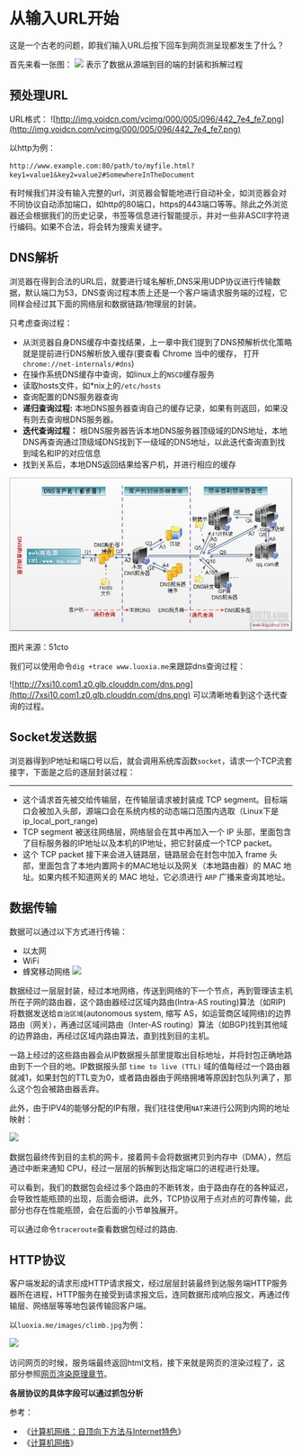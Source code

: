 # 从输入URL开始
这是一个古老的问题，即我们输入URL后按下回车到网页测呈现都发生了什么？

首先来看一张图：
![](http://7xsi10.com1.z0.glb.clouddn.com/layers.png)
表示了数据从源端到目的端的封装和拆解过程
## 预处理URL
URL格式：
![http://img.voidcn.com/vcimg/000/005/096/442_7e4_fe7.png](http://img.voidcn.com/vcimg/000/005/096/442_7e4_fe7.png)

以http为例：
```
http://www.example.com:80/path/to/myfile.html?key1=value1&key2=value2#SomewhereInTheDocument
```

有时候我们并没有输入完整的url，浏览器会智能地进行自动补全，如浏览器会对不同协议自动添加端口，如http的80端口，https的443端口等等。除此之外浏览器还会根据我们的历史记录，书签等信息进行智能提示，并对一些非ASCII字符进行编码。如果不合法，将会转为搜索关键字。

## DNS解析
浏览器在得到合法的URL后，就要进行域名解析,DNS采用UDP协议进行传输数据，默认端口为53，DNS查询过程本质上还是一个客户端请求服务端的过程，它同样会经过其下面的网络层和数据链路/物理层的封装。

只考虑查询过程：
* 从浏览器自身DNS缓存中查找结果，上一章中我们提到了DNS预解析优化策略就是提前进行DNS解析放入缓存(要查看 Chrome 当中的缓存， 打开 `chrome://net-internals/#dns`)
* 在操作系统DNS缓存中查询，如linux上的`NSCD`缓存服务
* 读取hosts文件，如*nix上的`/etc/hosts`
* 查询配置的DNS服务器查询
* **递归查询过程:** 本地DNS服务器查询自己的缓存记录，如果有则返回，如果没有则去查询根DNS服务器。
* **迭代查询过程：** 根DNS服务器告诉本地DNS服务器顶级域的DNS地址，本地DNS再查询通过顶级域DNS找到下一级域的DNS地址，以此迭代查询直到找到域名和IP的对应信息
* 找到关系后，本地DNS返回结果给客户机，并进行相应的缓存

![](/assets/dns_lookup.jpg)

图片来源：51cto

我们可以使用命令`dig +trace www.luoxia.me`来跟踪dns查询过程：

![http://7xsi10.com1.z0.glb.clouddn.com/dns.png](http://7xsi10.com1.z0.glb.clouddn.com/dns.png)
可以清晰地看到这个迭代查询的过程。

## Socket发送数据
浏览器得到IP地址和端口号以后，就会调用系统库函数`socket`，请求一个TCP流套接字，下面是之后的逐层封装过程：

---
* 这个请求首先被交给传输层，在传输层请求被封装成 TCP segment。目标端口会被加入头部，源端口会在系统内核的动态端口范围内选取（Linux下是ip_local_port_range)
* TCP segment 被送往网络层，网络层会在其中再加入一个 IP 头部，里面包含了目标服务器的IP地址以及本机的IP地址，把它封装成一个TCP packet。
* 这个 TCP packet 接下来会进入链路层，链路层会在封包中加入 frame 头部，里面包含了本地内置网卡的MAC地址以及网关（本地路由器）的 MAC 地址。如果内核不知道网关的 MAC 地址，它必须进行 `ARP` 广播来查询其地址。

## 数据传输

数据可以通过以下方式进行传输：
* 以太网
* WiFi
* 蜂窝移动网络
![](http://7xsi10.com1.z0.glb.clouddn.com/routers.png)

数据经过一层层封装，经过本地网络，传送到网络的下一个节点，再到管理该主机所在子网的路由器，这个路由器经过区域内路由(Intra-AS routing)算法（如RIP)将数据发送给`自治区域`(autonomous system, 缩写 AS，如运营商区域网络)的边界路由（网关），再通过区域间路由（Inter-AS routing）算法（如BGP)找到其他域的边界路由，再经过区域内路由算法，直到找到目的主机。

一路上经过的这些路由器会从IP数据报头部里提取出目标地址，并将封包正确地路由到下一个目的地。IP数据报头部 `time to live (TTL)` 域的值每经过一个路由器就减1，如果封包的TTL变为0，或者路由器由于网络拥堵等原因封包队列满了，那么这个包会被路由器丢弃。

此外，由于IPV4的能够分配的IP有限，我们往往使用`NAT`来进行公网到内网的地址映射：

![](http://7xsi10.com1.z0.glb.clouddn.com/nat.png)

数据包最终传到目的主机的网卡，接着网卡会将数据拷贝到内存中（DMA），然后通过中断来通知 CPU，经过一层层的拆解到达指定端口的进程进行处理。

可以看到，我们的数据包会经过多个路由的不断转发，由于路由存在的各种延迟，会导致性能瓶颈的出现，后面会细讲。此外，TCP协议用于点对点的可靠传输，此部分也存在性能瓶颈，会在后面的小节单独展开。

可以通过命令`traceroute`查看数据包经过的路由.

## HTTP协议
客户端发起的请求形成HTTP请求报文，经过层层封装最终到达服务端HTTP服务器所在进程，HTTP服务在接受到请求报文后，连同数据形成响应报文，再通过传输层、网络层等等地包装传输回客户端。

以`luoxia.me/images/climb.jpg`为例：

![](http://7xsi10.com1.z0.glb.clouddn.com/http-luoxia.png)

访问网页的时候，服务端最终返回html文档，接下来就是网页的渲染过程了，这部分参照[网页渲染原理章节](/网页渲染原理/README.md)。

**各层协议的具体字段可以通过抓包分析**

参考：

* 《[计算机网络：自顶向下方法与Internet特色](http://book.douban.com/subject/1391207/)》
* 《[计算机网络](http://book.douban.com/subject/10510747/)》